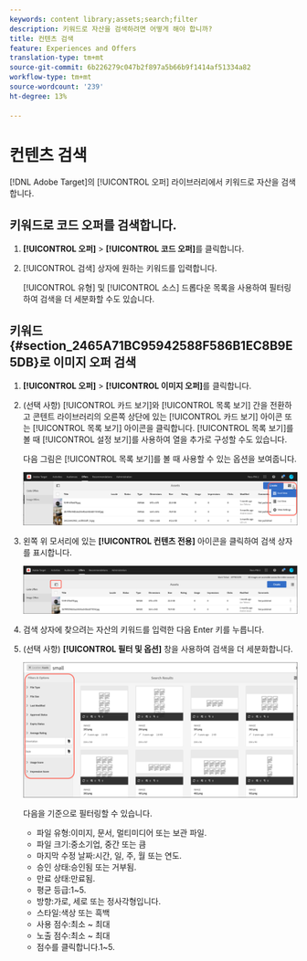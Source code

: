 ```yaml
---
keywords: content library;assets;search;filter
description: 키워드로 자산을 검색하려면 어떻게 해야 합니까?
title: 컨텐츠 검색
feature: Experiences and Offers
translation-type: tm+mt
source-git-commit: 6b226279c047b2f897a5b66b9f1414af51334a82
workflow-type: tm+mt
source-wordcount: '239'
ht-degree: 13%

---
```



# 컨텐츠 검색

[!DNL Adobe Target]의 [!UICONTROL 오퍼] 라이브러리에서 키워드로 자산을 검색합니다.

## 키워드로 코드 오퍼를 검색합니다.

1. **[!UICONTROL 오퍼]** > **[!UICONTROL 코드 오퍼]**&#x200B;를 클릭합니다.
1. [!UICONTROL 검색] 상자에 원하는 키워드를 입력합니다.

   [!UICONTROL 유형] 및 [!UICONTROL 소스] 드롭다운 목록을 사용하여 필터링하여 검색을 더 세분화할 수도 있습니다.

## 키워드 {#section_2465A71BC95942588F586B1EC8B9E5DB}로 이미지 오퍼 검색

1. **[!UICONTROL 오퍼]** > **[!UICONTROL 이미지 오퍼]**&#x200B;를 클릭합니다.

1. (선택 사항) [!UICONTROL 카드 보기]와 [!UICONTROL 목록 보기] 간을 전환하고 콘텐트 라이브러리의 오른쪽 상단에 있는 [!UICONTROL 카드 보기] 아이콘 또는 [!UICONTROL 목록 보기] 아이콘을 클릭합니다. [!UICONTROL 목록 보기]를 볼 때 [!UICONTROL 설정 보기]를 사용하여 열을 추가로 구성할 수도 있습니다.

   다음 그림은 [!UICONTROL 목록 보기]를 볼 때 사용할 수 있는 옵션을 보여줍니다.

   ![목록 보기 옵션](/help/c-experiences/c-manage-content/assets/view-settings-options.png)

1. 왼쪽 위 모서리에 있는 **[!UICONTROL 컨텐츠 전용]** 아이콘을 클릭하여 검색 상자를 표시합니다.

   ![컨텐츠 전용 옵션](/help/c-experiences/c-manage-content/assets/content-only.png)

1. 검색 상자에 찾으려는 자산의 키워드를 입력한 다음 Enter 키를 누릅니다.

1. (선택 사항) **[!UICONTROL 필터 및 옵션]** 창을 사용하여 검색을 더 세분화합니다.

   ![필터 및 옵션 창](/help/c-experiences/c-manage-content/assets/filter-and-options.png)

   다음을 기준으로 필터링할 수 있습니다.

   * 파일 유형:이미지, 문서, 멀티미디어 또는 보관 파일.
   * 파일 크기:중소기업, 중간 또는 큼
   * 마지막 수정 날짜:시간, 일, 주, 월 또는 연도.
   * 승인 상태:승인됨 또는 거부됨.
   * 만료 상태:만료됨.
   * 평균 등급:1~5.
   * 방향:가로, 세로 또는 정사각형입니다.
   * 스타일:색상 또는 흑백
   * 사용 점수:최소 ~ 최대
   * 노출 점수:최소 ~ 최대
   * 점수를 클릭합니다.1~5.